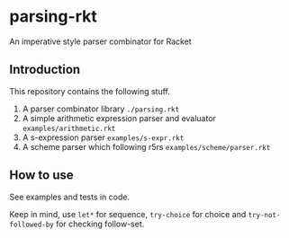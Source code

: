 # parsing-rkt
An imperative style parser combinator for Racket



## Introduction

This repository contains the following stuff.

1. A parser combinator library `./parsing.rkt`
2. A simple arithmetic expression parser and evaluator `examples/arithmetic.rkt`
3. A s-expression parser `examples/s-expr.rkt`
4. A scheme parser which following r5rs `examples/scheme/parser.rkt`



## How to use

See examples and tests in code.

Keep in mind, use `let*` for sequence, `try-choice` for choice and `try-not-followed-by` for checking follow-set.
